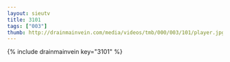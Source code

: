 ```yaml
--- 
layout: sieutv
title: 3101
tags: ["003"]
thumb: http://drainmainvein.com/media/videos/tmb/000/003/101/player.jpg
---
```

{% include drainmainvein key="3101" %} 
